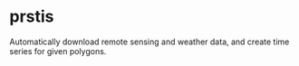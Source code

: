 # prstis
Automatically download remote sensing and weather data, and  create time series for given polygons.
